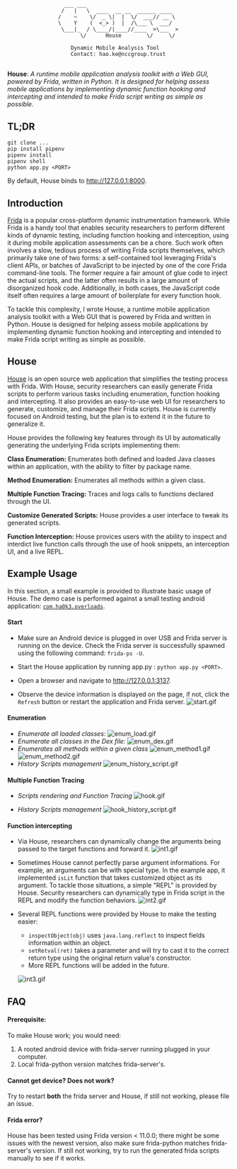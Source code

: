 ~~~
                  ___ ___
                 /   |   \  ____  __ __  ______ ____
                /    ~    \/  _ \|  |  \/  ___// __ \
                \    Y    (  <_> )  |  /\___ \  ___/
                 \___|_  / \____/|____//____  >\___  >
                       \/      House        \/     \/
                
                    Dynamic Mobile Analysis Tool
                    Contact: hao.ke@nccgroup.trust
~~~

## 
**House**: *A runtime mobile application analysis toolkit with a Web GUI,
powered by Frida, written in Python. It is designed for helping assess mobile
applications by implementing dynamic function hooking and intercepting and
intended to make Frida script writing as simple as possible.*

## TL;DR
~~~
git clone ...
pip install pipenv
pipenv install
pipenv shell
python app.py <PORT>
~~~
By default, House binds to http://127.0.0.1:8000.


## Introduction

[Frida](https://frida.re/) is a popular cross-platform dynamic instrumentation
framework. While Frida is a handy tool that enables security researchers to
perform different kinds of dynamic testing, including function hooking and
interception, using it during mobile application assessments can be a chore.
Such work often involves a slow, tedious process of writing Frida scripts
themselves, which primarily take one of two forms: a self-contained tool
leveraging Frida's client APIs, or batches of JavaScript to be injected by one
of the core Frida command-line tools. The former require a fair amount of glue
code to inject the actual scripts, and the latter often results in a large
amount of disorganized hook code. Additionally, in both cases, the JavaScript
code itself often requires a large amount of boilerplate for every function
hook.

To tackle this complexity, I wrote House, a runtime mobile application analysis
toolkit with a Web GUI that is powered by Frida and written in Python. House is
designed for helping assess mobile applications by implementing dynamic function
hooking and intercepting and intended to make Frida script writing as simple as
possible.


## House

[House](https://github.com/nccgroup/house) is an open source web application
that simplifies the testing process with Frida. With House, security
researchers can easily generate Frida scripts to perform various tasks
including enumeration, function hooking and intercepting. It also provides an
easy-to-use web UI for researchers to generate, customize, and manage their
Frida scripts. House is currently focused on Android testing, but the plan
is to extend it in the future to generalize it.

House provides the following key features through its UI by automatically
generating the underlying Frida scripts implementing them:

**Class Enumeration:** Enumerates both defined and loaded Java classes within
an application, with the ability to filter by package name.

**Method Enumeration:** Enumerates all methods within a given class.

**Multiple Function Tracing:** Traces and logs calls to functions declared
through the UI.

**Customize Generated Scripts:** House provides a user interface to tweak
its generated scripts.

**Function Interception:** House provices users with the ability to inspect
and interdict live function calls through the use of hook snippets, an
interception UI, and a live REPL.


## Example Usage

In this section, a small example is provided to illustrate basic usage of
House. The demo case is performed against a small testing android application:
[`com.ha0k3.overloads`](./test_apk/overloads.apk).

#### Start
- Make sure an Android device is plugged in over USB and Frida server is
running on the device. Check the Frida server is successfully spawned using the
following command: `frida-ps -U`.

- Start the House application by running app.py : `python app.py <PORT>`. 

- Open a browser and navigate to <http://127.0.0.1:3137>.

- Observe the device information is displayed on the page, if not, click the
  `Refresh` button or restart the application and Frida server.
  	![start.gif](./gifs/start.gif)

#### Enumeration
- *Enumerate all loaded classes:*
	![enum_load.gif](./gifs/enum_load.gif)
- *Enumerate all classes in the Dex file:*
	![enum_dex.gif](./gifs/enum_dex.gif)
- *Enumerates all methods within a given class*
	![enum_method1.gif](./gifs/enum_method1.gif)
	![enum_method2.gif](./gifs/enum_method2.gif)
- *History Scripts management*
	![enum_history_script.gif](./gifs/enum_history_script.gif)
	
#### Multiple Function Tracing
- *Scripts rendering and Function Tracing*
	![hook.gif](./gifs/hook.gif)
	
- *History Scripts management*
	![hook_history_script.gif](./gifs/hook_history_script.gif)
	
	
#### Function intercepting
- Via House, researchers can dynamically change the arguments being passed to
  the target functions and forward it.
	![int1.gif](./gifs/int1.gif)

- Sometimes House cannot perfectly parse argument informations. For example, an
  arguments can be with special type. In the example app, it implemented
  `isLit` function that takes customized object as its argument. To tackle
  those situations, a simple "REPL" is provided by House. Security researchers
  can dynamically type in Frida script in the REPL and modify the function
  behaviors.
	![int2.gif](./gifs/int2.gif)
	
- Several REPL functions were provided by House to make the testing easier:
	- `inspectObject(obj)` uses `java.lang.reflect` to inspect fields information within an object.
	- `setRetval(ret)` takes a parameter and will try to cast it to the correct return type using the original return value's constructor.
	- More REPL functions will be added in the future.

	![int3.gif](./gifs/int3.gif)


## FAQ 
#### Prerequisite:

To make House work; you would need:

1. A rooted android device with frida-server running plugged in your computer.
2. Local frida-python version matches frida-server's.

#### Cannot get device? Does not work?
Try to restart **both** the frida server and House, if still not working, please file an issue.

#### Frida error?
House has been tested using Frida version < 11.0.0; there might be some issues with the newest version, also make sure frida-python matches frida-server's version. If still not working, try to run the generated frida scripts manually to see if it works.


